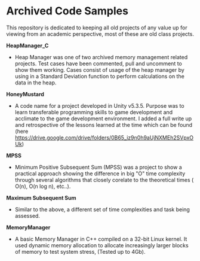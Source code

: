 # Archived Code Samples
This repository is dedicated to keeping all old projects of any value up for viewing from an academic perspective, most of these are old class projects. 

**HeapManager_C**
- Heap Manager was one of two archived memory management related projects. Test cases have been commented, pull and uncomment to show them working. Cases consist of usage of the heap manager by using in a Standard Deviation function to perform calculations on the data in the heap.

**HoneyMustard**
- A code name for a project developed in Unity v5.3.5. Purpose was to learn transferable programming skills to game development and acclimate to the game development environment. I added a full write up and retrospective of the lessons learned at the time which can be found (here https://drive.google.com/drive/folders/0B65_iz9n0h9aUjNXMEh2SVpxOUk)

**MPSS**
- Minimum Positive Subsequent Sum (MPSS) was a project to show a practical approach showing the difference in big "O" time complexity through several algorithms that closely corelate to the theoretical times ( O(n), O(n log n), etc..).

**Maximum Subsequent Sum**
- Similar to the above, a different set of time complexities and task being assessed.

**MemoryManager**
- A basic Memory Manager in C++ compiled on a 32-bit Linux kernel. It used dynamic memory allocation to allocate increasingly larger blocks of memory to test system stress, (Tested up to 4Gb).
